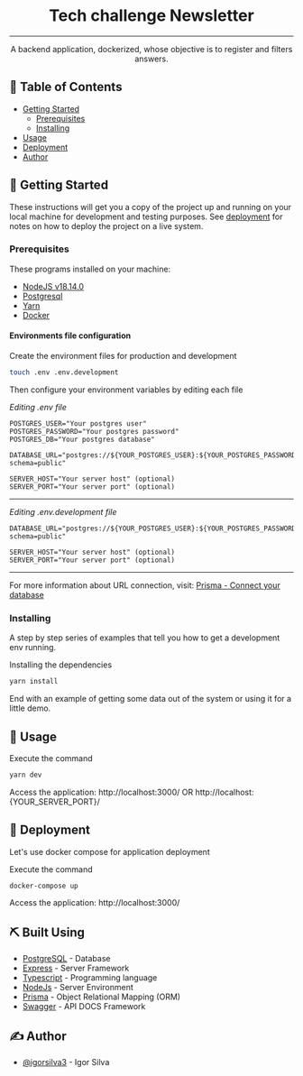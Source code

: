 <h1 align="center">Tech challenge Newsletter</h3>

---

<p align="center">A backend application, dockerized, whose objective is to register and filters answers.
    <br> 
</p>

## 📝 Table of Contents

- [Getting Started](#getting_started)
  - [Prerequisites](#prerequisites)
  - [Installing](#installing)
- [Usage](#usage)
- [Deployment](#deployment)
- [Author](#author)

## 🏁 Getting Started <a name = "getting_started"></a>

These instructions will get you a copy of the project up and running on your local machine for development and testing purposes. See [deployment](#deployment) for notes on how to deploy the project on a live system.

### Prerequisites

These programs installed on your machine:
  - [NodeJS v18.14.0](https://nodejs.org/en/download/)
  - [Postgresql](https://www.postgresql.org/download/)
  - [Yarn](https://classic.yarnpkg.com/en/docs/install)
  - [Docker](https://www.docker.com/)
  
#### Environments file configuration

Create the environment files for production and development

```bash
touch .env .env.development
```

Then configure your environment variables by editing each file

_Editing .env file_

```env
POSTGRES_USER="Your postgres user"
POSTGRES_PASSWORD="Your postgres password"
POSTGRES_DB="Your postgres database"

DATABASE_URL="postgres://${YOUR_POSTGRES_USER}:${YOUR_POSTGRES_PASSWORD}@postgres:5432/${YOUR_POSTGRES_DB}?schema=public"

SERVER_HOST="Your server host" (optional)
SERVER_PORT="Your server port" (optional)
```
---
_Editing .env.development file_

```env
DATABASE_URL="postgres://${YOUR_POSTGRES_USER}:${YOUR_POSTGRES_PASSWORD}@localhost:5432/${YOUR_POSTGRES_DB}?schema=public"

SERVER_HOST="Your server host" (optional)
SERVER_PORT="Your server port" (optional)
```
---

For more information about URL connection, visit: [Prisma - Connect your database](https://www.prisma.io/docs/getting-started/setup-prisma/add-to-existing-project/relational-databases/connect-your-database-typescript-postgres)

### Installing

A step by step series of examples that tell you how to get a development env running.

Installing the dependencies

```bash
yarn install
```

End with an example of getting some data out of the system or using it for a little demo.

## 🎈 Usage <a name="usage"></a>

Execute the command

```bash
yarn dev
```

Access the application: http://localhost:3000/ OR http://localhost:{YOUR_SERVER_PORT}/

## 🚀 Deployment <a name = "deployment"></a>

Let's use docker compose for application deployment

Execute the command

```bash
docker-compose up
```

Access the application: http://localhost:3000/

## ⛏️ Built Using <a name = "built_using"></a>

- [PostgreSQL](https://www.postgresql.org/) - Database
- [Express](https://expressjs.com/) - Server Framework
- [Typescript](https://www.typescriptlang.org/) - Programming language
- [NodeJs](https://nodejs.org/en/) - Server Environment
- [Prisma](https://www.prisma.io/) - Object Relational Mapping (ORM)
- [Swagger](https://swagger.io/) - API DOCS Framework

## ✍️ Author <a name = "author"></a>

- [@igorsilva3](https://github.com/igorsilva3) - Igor Silva


